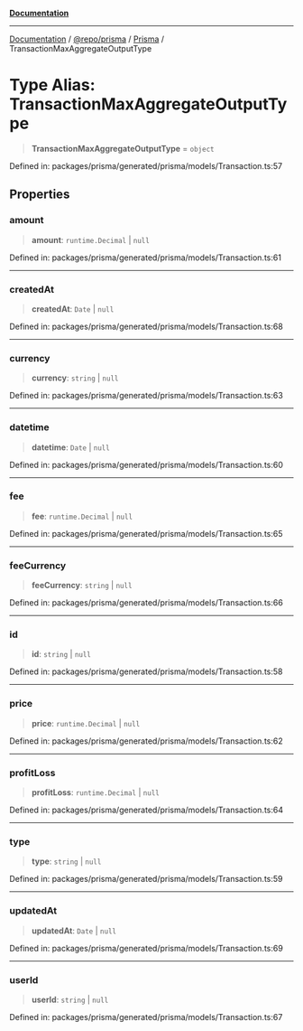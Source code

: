 [**Documentation**](../../../../../README.md)

***

[Documentation](../../../../../README.md) / [@repo/prisma](../../../README.md) / [Prisma](../README.md) / TransactionMaxAggregateOutputType

# Type Alias: TransactionMaxAggregateOutputType

> **TransactionMaxAggregateOutputType** = `object`

Defined in: packages/prisma/generated/prisma/models/Transaction.ts:57

## Properties

### amount

> **amount**: `runtime.Decimal` \| `null`

Defined in: packages/prisma/generated/prisma/models/Transaction.ts:61

***

### createdAt

> **createdAt**: `Date` \| `null`

Defined in: packages/prisma/generated/prisma/models/Transaction.ts:68

***

### currency

> **currency**: `string` \| `null`

Defined in: packages/prisma/generated/prisma/models/Transaction.ts:63

***

### datetime

> **datetime**: `Date` \| `null`

Defined in: packages/prisma/generated/prisma/models/Transaction.ts:60

***

### fee

> **fee**: `runtime.Decimal` \| `null`

Defined in: packages/prisma/generated/prisma/models/Transaction.ts:65

***

### feeCurrency

> **feeCurrency**: `string` \| `null`

Defined in: packages/prisma/generated/prisma/models/Transaction.ts:66

***

### id

> **id**: `string` \| `null`

Defined in: packages/prisma/generated/prisma/models/Transaction.ts:58

***

### price

> **price**: `runtime.Decimal` \| `null`

Defined in: packages/prisma/generated/prisma/models/Transaction.ts:62

***

### profitLoss

> **profitLoss**: `runtime.Decimal` \| `null`

Defined in: packages/prisma/generated/prisma/models/Transaction.ts:64

***

### type

> **type**: `string` \| `null`

Defined in: packages/prisma/generated/prisma/models/Transaction.ts:59

***

### updatedAt

> **updatedAt**: `Date` \| `null`

Defined in: packages/prisma/generated/prisma/models/Transaction.ts:69

***

### userId

> **userId**: `string` \| `null`

Defined in: packages/prisma/generated/prisma/models/Transaction.ts:67
